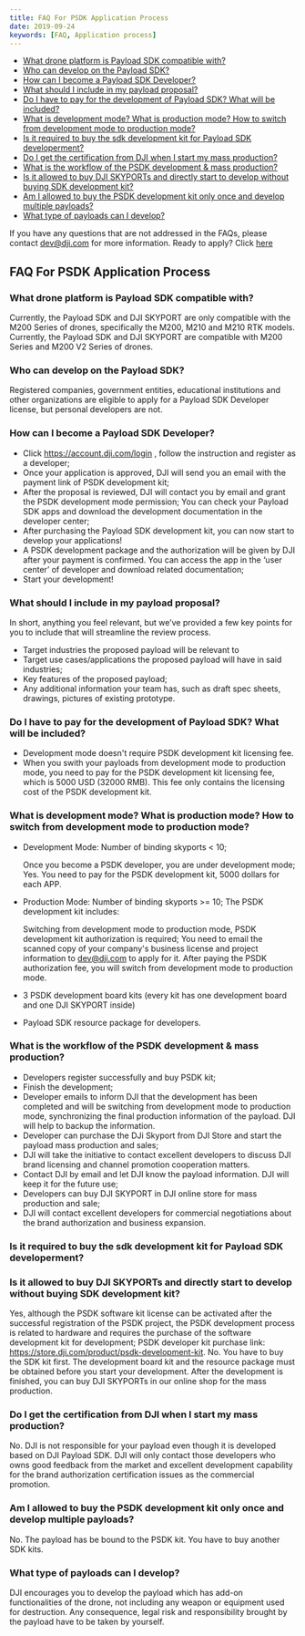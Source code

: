 ```yaml
---
title: FAQ For PSDK Application Process
date: 2019-09-24
keywords: [FAQ, Application process]
---
```


* [What drone platform is Payload SDK compatible with?](#what-drone-platform-is-payload-sdk-compatible-with)
* [Who can develop on the Payload SDK? ](#who-can-develop-on-the-payload-sdk)
* [How can I become a Payload SDK Developer?](#how-can-i-become-a-payload-sdk-developer)
* [What should I include in my payload proposal?](#what-should-i-include-in-my-payload-proposal)
* [Do I have to pay for the development of Payload SDK? What will be included?](#do-i-have-to-pay-for-the-development-of-payload-sdk-what-will-be-included)
* [What is development mode? What is production mode? How to switch from development mode to production mode? ](#what-is-development-mode-what-is-production-mode-how-to-switch-from-development-mode-to-production-mode)
* [Is it required to buy the sdk development kit for Payload SDK developerment?](#is-it-required-to-buy-the-sdk-development-kit-for-payload-sdk-developerment)
* [Do I get the certification from DJI when I start my mass production?](#do-i-get-the-certification-from-dji-when-i-start-my-mass-production)
* [What is the workflow of the PSDK development & mass production?](#what-is-the-workflow-of-the-psdk-development-&-mass-production)
* [Is it allowed to buy DJI SKYPORTs and directly start to develop without buying SDK development kit?](#is-it-allowed-to-buy-DJI-SKYPORTs-and-directly-start-to-develop-without-buying-sdk-development-kit)
* [Am I allowed to buy the PSDK development kit only once and develop multiple payloads?](am-i-allowed-to-buy-the-psdk-development-kit-only-once-and-develop-multiple-payloads)
* [What type of payloads can I develop?](#what-type-of-payloads-can-i-develop)

If you have any questions that are not addressed in the FAQs, please contact [dev@dji.com]() for more information.
Ready to apply? Click [here](https://developer.dji.com/payload-sdk/apply)
## FAQ For PSDK Application Process

### What drone platform is Payload SDK compatible with?

Currently, the Payload SDK and DJI SKYPORT are only compatible with the M200 Series of drones, specifically the M200, M210 and M210 RTK models.
Currently, the Payload SDK and DJI SKYPORT are compatible with M200 Series and M200 V2 Series of drones.

### Who can develop on the Payload SDK? 

Registered companies, government entities, educational institutions and other organizations are eligible to apply for a Payload SDK Developer license, but personal developers are not.
### How can I become a Payload SDK Developer?

- Click https://account.dji.com/login , follow the instruction and register as a developer;
- Once your application is approved, DJI will send you an email with the payment link of PSDK development kit;
- After the proposal is reviewed, DJI will contact you by email and grant the PSDK development mode permission; You can check your Payload SDK apps and download the development documentation in the developer center;
- After purchasing the Payload SDK development kit, you can now start to develop your applications!
- A PSDK development package and the authorization will be given by DJI after your payment is confirmed. You can access the app in the ‘user center’ of developer and download related documentation;
- Start your development!


### What should I include in my payload proposal?

In short, anything you feel relevant, but we’ve provided a few key points for you to include that will streamline the review process.
- Target industries the proposed payload will be relevant to
- Target use cases/applications the proposed payload will have in said industries;
- Key features of the proposed payload;
- Any additional information your team has, such as draft spec sheets, drawings, pictures of existing prototype.

### Do I have to pay for the development of Payload SDK? What will be included?

- Development mode doesn't require PSDK development kit licensing fee.
- When you swith your payloads from development mode to production mode, you need to pay for the PSDK development kit licensing fee, which is 5000 USD (32000 RMB). This fee only contains the licensing cost of the PSDK development kit.

### What is development mode? What is production mode? How to switch from development mode to production mode? 
- Development Mode: Number of binding skyports < 10;

  Once you become a PSDK developer, you are under development mode;
Yes. You need to pay for the PSDK development kit, 5000 dollars for each APP.

- Production Mode: Number of binding skyports >= 10;
The PSDK development kit includes:

  Switching from development mode to production mode, PSDK development kit authorization is required; You need to email the scanned copy of your company's business license and project information to dev@dji.com to apply for it. After paying the PSDK authorization fee, you will switch from development mode to production mode.
- 3 PSDK development board kits (every kit has one development board and one DJI SKYPORT inside)
- Payload SDK resource package for developers.

### What is the workflow of the PSDK development & mass production?

- Developers register successfully and buy PSDK kit;
- Finish the development;
- Developer emails to inform DJI that the development has been completed and will be switching from development mode to production mode, synchronizing the final production information of the payload. DJI will help to backup the information.
- Developer can purchase the DJi Skyport from DJI Store and start the payload mass production and sales;
- DJI will take the initiative to contact excellent developers to discuss DJI brand licensing and channel promotion cooperation matters.
- Contact DJI by email and let DJI know the payload information. DJI will keep it for the future use;
- Developers can buy DJI SKYPORT in DJI online store for mass production and sale;
- DJI will contact excellent developers for commercial negotiations about the brand authorization and business expansion. 

### Is it required to buy the sdk development kit for Payload SDK developerment?
### Is it allowed to buy DJI SKYPORTs and directly start to develop without buying SDK development kit?

  Yes, although the PSDK software kit license can be activated after the successful registration of the PSDK project, the PSDK development process is related to hardware and requires the purchase of the software development kit for development; PSDK developer kit purchase link: <https://store.dji.com/product/psdk-development-kit>.
No. You have to buy the SDK kit first. The development board kit and the resource package must be obtained before you start your development. After the development is finished, you can buy DJI SKYPORTs in our online shop for the mass production. 

### Do I get the certification from DJI when I start my mass production?

No. DJI is not responsible for your payload even though it is developed based on DJI Payload SDK. DJI will only contact those developers who owns good feedback from the market and excellent development capability for the brand authorization certification issues as the commercial promotion. 

### Am I allowed to buy the PSDK development kit only once and develop multiple payloads?

No. The payload has be bound to the PSDK kit. You have to buy another SDK kits.

### What type of payloads can I develop?

DJI encourages you to develop the payload which has add-on functionalities of the drone, not including any weapon or equipment used for destruction. Any consequence, legal risk and responsibility brought by the payload have to be taken by yourself. 